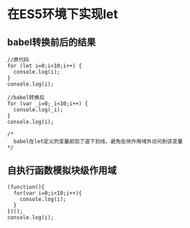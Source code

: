 # 在ES5环境下实现let

## babel转换前后的结果
```
//原代码
for (let i=0;i<10;i++) {
  console.log(i);
}
console.log(i);

//babel转换后
for (var _i=0;_i<10;i++) {
  console.log(_i);
}
console.log(i);

/*
  babel在let定义的变量前加了道下划线，避免在块作用域外访问到该变量
*/
```

## 自执行函数模拟块级作用域
```
(function(){
  for(var i=0;i<10;i++){
    console.log(i);
  }
})();
console.log(i);
```